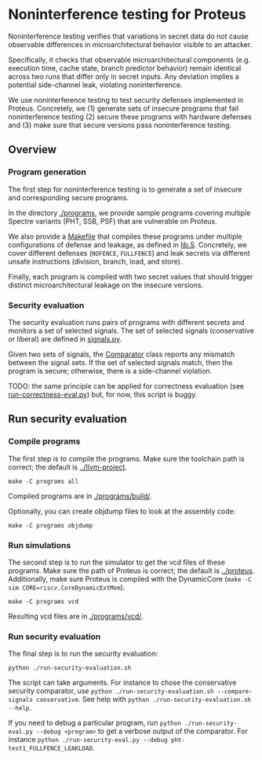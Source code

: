# Noninterference testing for Proteus

Noninterference testing verifies that variations in secret data do not cause observable differences in microarchitectural behavior visible to an attacker.

Specifically, it checks that observable microarchitectural components (e.g. execution time, cache state, branch predictor behavior) remain identical across two runs that differ only in secret inputs. Any deviation implies a potential side-channel leak, violating noninterference.

We use noninterference testing to test security defenses implemented in Proteus. Concretely, we (1) generate sets of insecure programs that fail noninterference testing (2) secure these programs with hardware defenses and (3) make sure that secure versions pass noninterference testing.


## Overview
### Program generation
The first step for noninterference testing is to generate a set of insecure and corresponding secure programs.

In the directory [./programs](./programs), we provide sample programs covering multiple Spectre variants (PHT, SSB, PSF) that are vulnerable on Proteus.

We also provide a [Makefile](./programs/Makefile) that compiles these programs under multiple configurations of defense and leakage, as defined in [lib.S](./programs/lib.S).
Concretely, we cover different defenses (`NOFENCE`, `FULLFENCE`) and leak secrets via different unsafe instructions (division, branch, load, and store).

Finally, each program is compiled with two secret values that should trigger distinct microarchitectural leakage on the insecure versions.

### Security evaluation
The security evaluation runs pairs of programs with different secrets and monitors a set of selected signals.
The set of selected signals (conservative or liberal) are defined in [signals.py](./vcd_scripts/signals.py).

Given two sets of signals, the [Comparator](./vcd_scripts/comparator.py) class reports any mismatch between the signal sets.
If the set of selected signals match, then the program is secure; otherwise, there is a side-channel violation.

TODO: the same principle can be applied for correctness evaluation (see [run-correctness-eval.py](./run-correctness-eval.py)) but, for now, this script is buggy.

## Run security evaluation
### Compile programs
The first step is to compile the programs. Make sure the toolchain path is correct; the default is [../llvm-project](../llvm-project).
```
make -C programs all
```
Compiled programs are in [./programs/build/](./programs/build/).

Optionally, you can create objdump files to look at the assembly code:
```
make -C programs objdump
```

### Run simulations
The second step is to run the simulator to get the vcd files of these programs. Make sure the path of Proteus is correct; the default is [../proteus](../proteus). Additionally, make sure Proteus is compiled with the DynamicCore (`make -C sim CORE=riscv.CoreDynamicExtMem`).
```
make -C programs vcd
```
Resulting vcd files are in [./programs/vcd/](./programs/vcd/).

### Run security evaluation
The final step is to run the security evaluation:
```
python ./run-security-evaluation.sh
```

The script can take arguments. For instance to chose the conservative security comparator, use `python ./run-security-evaluation.sh --compare-signals conservative`.
See help with `python ./run-security-evaluation.sh --help`.

If you need to debug a particular program, run `python ./run-security-eval.py --debug <program>` to get a verbose output of the comparator. For instance `python ./run-security-eval.py --debug pht-test1_FULLFENCE_LEAKLOAD`.